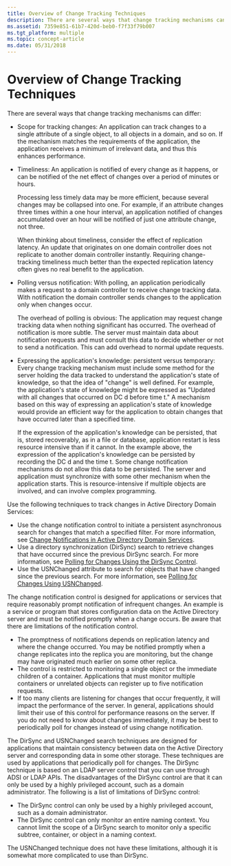 ```yaml
---
title: Overview of Change Tracking Techniques
description: There are several ways that change tracking mechanisms can differ Scope for tracking changes An application can track changes to a single attribute of a single object, to all objects in a domain, and so on.
ms.assetid: 7359e851-61b7-420d-beb0-f7f33f79b007
ms.tgt_platform: multiple
ms.topic: concept-article
ms.date: 05/31/2018
---
```


# Overview of Change Tracking Techniques

There are several ways that change tracking mechanisms can differ:

-   Scope for tracking changes: An application can track changes to a single attribute of a single object, to all objects in a domain, and so on. If the mechanism matches the requirements of the application, the application receives a minimum of irrelevant data, and thus this enhances performance.
-   Timeliness: An application is notified of every change as it happens, or can be notified of the net effect of changes over a period of minutes or hours.

    Processing less timely data may be more efficient, because several changes may be collapsed into one. For example, if an attribute changes three times within a one hour interval, an application notified of changes accumulated over an hour will be notified of just one attribute change, not three.

    When thinking about timeliness, consider the effect of replication latency. An update that originates on one domain controller does not replicate to another domain controller instantly. Requiring change-tracking timeliness much better than the expected replication latency often gives no real benefit to the application.

-   Polling versus notification: With polling, an application periodically makes a request to a domain controller to receive change tracking data. With notification the domain controller sends changes to the application only when changes occur.

    The overhead of polling is obvious: The application may request change tracking data when nothing significant has occurred. The overhead of notification is more subtle. The server must maintain data about notification requests and must consult this data to decide whether or not to send a notification. This can add overhead to normal update requests.

-   Expressing the application's knowledge: persistent versus temporary: Every change tracking mechanism must include some method for the server holding the data tracked to understand the application's state of knowledge, so that the idea of "change" is well defined. For example, the application's state of knowledge might be expressed as "Updated with all changes that occurred on DC d before time t." A mechanism based on this way of expressing an application's state of knowledge would provide an efficient way for the application to obtain changes that have occurred later than a specified time.

    If the expression of the application's knowledge can be persisted, that is, stored recoverably, as in a file or database, application restart is less resource intensive than if it cannot. In the example above, the expression of the application's knowledge can be persisted by recording the DC d and the time t. Some change notification mechanisms do not allow this data to be persisted. The server and application must synchronize with some other mechanism when the application starts. This is resource-intensive if multiple objects are involved, and can involve complex programming.

Use the following techniques to track changes in Active Directory Domain Services:

-   Use the change notification control to initiate a persistent asynchronous search for changes that match a specified filter. For more information, see [Change Notifications in Active Directory Domain Services](change-notifications-in-active-directory-domain-services.md).
-   Use a directory synchronization (DirSync) search to retrieve changes that have occurred since the previous DirSync search. For more information, see [Polling for Changes Using the DirSync Control](polling-for-changes-using-the-dirsync-control.md).
-   Use the USNChanged attribute to search for objects that have changed since the previous search. For more information, see [Polling for Changes Using USNChanged](polling-for-changes-using-usnchanged.md).

The change notification control is designed for applications or services that require reasonably prompt notification of infrequent changes. An example is a service or program that stores configuration data on the Active Directory server and must be notified promptly when a change occurs. Be aware that there are limitations of the notification control.

-   The promptness of notifications depends on replication latency and where the change occurred. You may be notified promptly when a change replicates into the replica you are monitoring, but the change may have originated much earlier on some other replica.
-   The control is restricted to monitoring a single object or the immediate children of a container. Applications that must monitor multiple containers or unrelated objects can register up to five notification requests.
-   If too many clients are listening for changes that occur frequently, it will impact the performance of the server. In general, applications should limit their use of this control for performance reasons on the server. If you do not need to know about changes immediately, it may be best to periodically poll for changes instead of using change notification.

The DirSync and USNChanged search techniques are designed for applications that maintain consistency between data on the Active Directory server and corresponding data in some other storage. These techniques are used by applications that periodically poll for changes. The DirSync technique is based on an LDAP server control that you can use through ADSI or LDAP APIs. The disadvantages of the DirSync control are that it can only be used by a highly privileged account, such as a domain administrator. The following is a list of limitations of DirSync control:

-   The DirSync control can only be used by a highly privileged account, such as a domain administrator.
-   The DirSync control can only monitor an entire naming context. You cannot limit the scope of a DirSync search to monitor only a specific subtree, container, or object in a naming context.

The USNChanged technique does not have these limitations, although it is somewhat more complicated to use than DirSync.

 

 




